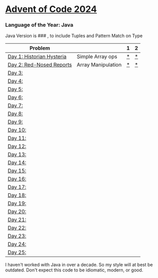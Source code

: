 # [Advent of Code 2024](https://adventofcode.com/2024)

### Language of the Year: Java

Java Version is ### , to include Tuples and Pattern Match on Type

| Problem                                                          |                    | 1                                                                                        | 2                                                                                        |
|------------------------------------------------------------------|--------------------|------------------------------------------------------------------------------------------|------------------------------------------------------------------------------------------|
| [Day 1: Historian Hysteria](https://adventofcode.com/2024/day/1) | Simple Array ops   | [*](https://github.com/dnabre/advent_2024/blob/master/src/main/java/aoc_2024/Day01.)     | [*](https://raw.githubusercontent.com/dnabre/advent_2024/master/aoc_1.java)              |
| [Day 2: Red-Nosed Reports](https://adventofcode.com/2024/day/2)  | Array Manipulation | [*](https://github.com/dnabre/advent_2024/blob/master/src/main/java/aoc_2024/Day02.java) | [*](https://github.com/dnabre/advent_2024/blob/master/src/main/java/aoc_2024/Day2.java)  |
| [Day 3: ](https://adventofcode.com/2024/day/3)                   |                    | [ ](https://github.com/dnabre/advent_2024/blob/master/src/main/java/aoc_2024/Day03.java) | [ ](https://github.com/dnabre/advent_2024/blob/master/src/main/java/aoc_2024/Day3.java)  |
| [Day 4: ](https://adventofcode.com/2024/day/4)                   |                    | [ ](https://github.com/dnabre/advent_2024/blob/master/src/main/java/aoc_2024/Day04.java) | [ ](https://github.com/dnabre/advent_2024/blob/master/src/main/java/aoc_2024/Day4.java)  |
| [Day 5: ](https://adventofcode.com/2024/day/5)                   |                    | [ ](https://github.com/dnabre/advent_2024/blob/master/src/main/java/aoc_2024/Day05.java) | [ ](https://github.com/dnabre/advent_2024/blob/master/src/main/java/aoc_2024/Day5.java)  |
| [Day 6: ](https://adventofcode.com/2024/day/6)                   |                    | [ ](https://github.com/dnabre/advent_2024/blob/master/src/main/java/aoc_2024/Day06.java) | [ ](https://github.com/dnabre/advent_2024/blob/master/src/main/java/aoc_2024/Day6.java)  |
| [Day 7: ](https://adventofcode.com/2024/day/7)                   |                    | [ ](https://github.com/dnabre/advent_2024/blob/master/src/main/java/aoc_2024/Day07.java) | [ ](https://github.com/dnabre/advent_2024/blob/master/src/main/java/aoc_2024/Day7.java)  |
| [Day 8: ](https://adventofcode.com/2024/day/8)                   |                    | [ ](https://github.com/dnabre/advent_2024/blob/master/src/main/java/aoc_2024/Day08.java) | [ ](https://github.com/dnabre/advent_2024/blob/master/src/main/java/aoc_2024/Day8.java)  |
| [Day 9: ](https://adventofcode.com/2024/day/9)                   |                    | [ ](https://github.com/dnabre/advent_2024/blob/master/src/main/java/aoc_2024/Day09.java) | [ ](https://github.com/dnabre/advent_2024/blob/master/src/main/java/aoc_2024/Day9.java)  |
| [Day 10:](https://adventofcode.com/2024/day/10)                  |                    | [ ](https://github.com/dnabre/advent_2024/blob/master/src/main/java/aoc_2024/Day10.java) | [ ](https://github.com/dnabre/advent_2024/blob/master/src/main/java/aoc_2024/Day10.java) |
| [Day 11:](https://adventofcode.com/2024/day/11)                  |                    | [ ](https://github.com/dnabre/advent_2024/blob/master/src/main/java/aoc_2024/Day11.java) | [ ](https://github.com/dnabre/advent_2024/blob/master/src/main/java/aoc_2024/Day11.java) |
| [Day 12:](https://adventofcode.com/2024/day/12)                  |                    | [ ](https://github.com/dnabre/advent_2024/blob/master/src/main/java/aoc_2024/Day12.java) | [ ](https://github.com/dnabre/advent_2024/blob/master/src/main/java/aoc_2024/Day12.java) |
| [Day 13:](https://adventofcode.com/2024/day/13)                  |                    | [ ](https://github.com/dnabre/advent_2024/blob/master/src/main/java/aoc_2024/Day13.java) | [ ](https://github.com/dnabre/advent_2024/blob/master/src/main/java/aoc_2024/Day13.java) |
| [Day 14:](https://adventofcode.com/2024/day/14)                  |                    | [ ](https://github.com/dnabre/advent_2024/blob/master/src/main/java/aoc_2024/Day14.java) | [ ](https://github.com/dnabre/advent_2024/blob/master/src/main/java/aoc_2024/Day14.java) |
| [Day 15:](https://adventofcode.com/2024/day/15)                  |                    | [ ](https://github.com/dnabre/advent_2024/blob/master/src/main/java/aoc_2024/Day15.java) | [ ](https://github.com/dnabre/advent_2024/blob/master/src/main/java/aoc_2024/Day15.java) |
| [Day 16:](https://adventofcode.com/2024/day/16)                  |                    | [ ](https://github.com/dnabre/advent_2024/blob/master/src/main/java/aoc_2024/Day16.java) | [ ](https://github.com/dnabre/advent_2024/blob/master/src/main/java/aoc_2024/Day16.java) |
| [Day 17:](https://adventofcode.com/2024/day/17)                  |                    | [ ](https://github.com/dnabre/advent_2024/blob/master/src/main/java/aoc_2024/Day17.java) | [ ](https://github.com/dnabre/advent_2024/blob/master/src/main/java/aoc_2024/Day17.java) |
| [Day 18:](https://adventofcode.com/2024/day/18)                  |                    | [ ](https://github.com/dnabre/advent_2024/blob/master/src/main/java/aoc_2024/Day18.java) | [ ](https://github.com/dnabre/advent_2024/blob/master/src/main/java/aoc_2024/Day18.java) |
| [Day 19: ](https://adventofcode.com/2024/day/19)                 |                    | [ ](https://github.com/dnabre/advent_2024/blob/master/src/main/java/aoc_2024/Day19.java) | [ ](https://github.com/dnabre/advent_2024/blob/master/src/main/java/aoc_2024/Day19.java) |
| [Day 20: ](https://adventofcode.com/2024/day/20)                 |                    | [ ](https://github.com/dnabre/advent_2024/blob/master/src/main/java/aoc_2024/Day20.java) | [ ](https://github.com/dnabre/advent_2024/blob/master/src/main/java/aoc_2024/Day20.java) |
| [Day 21:](https://adventofcode.com/2024/day/21)                  |                    | [ ](https://github.com/dnabre/advent_2024/blob/master/src/main/java/aoc_2024/Day21.java) | [ ](https://github.com/dnabre/advent_2024/blob/master/src/main/java/aoc_2024/Day21.java) |
| [Day 22:](https://adventofcode.com/2024/day/22)                  |                    | [ ](https://github.com/dnabre/advent_2024/blob/master/src/main/java/aoc_2024/Day22.java) | [ ](https://github.com/dnabre/advent_2024/blob/master/src/main/java/aoc_2024/Day22.java) |
| [Day 23: ](https://adventofcode.com/2024/day/23)                 |                    | [ ](https://github.com/dnabre/advent_2024/blob/master/src/main/java/aoc_2024/Day23.java) | [ ](https://github.com/dnabre/advent_2024/blob/master/src/main/java/aoc_2024/Day23.java) |
| [Day 24: ](https://adventofcode.com/2024/day/24)                 |                    | [ ](https://github.com/dnabre/advent_2024/blob/master/src/main/java/aoc_2024/Day24.java) | [ ](https://github.com/dnabre/advent_2024/blob/master/src/main/java/aoc_2024/Day24.java) |
| [Day 25: ](https://adventofcode.com/2024/day/25)                 |                    | [ ](https://github.com/dnabre/advent_2024/blob/master/src/main/java/aoc_2024/Day25.java) | [ ](https://raw.githubusercontent.com/dnabre/advent_2024/master/aoc_25.java)             |

I haven't worked with Java in over a decade. So my style will at best be outdated. Don't expect this code to be
idiomatic, modern, or good.


